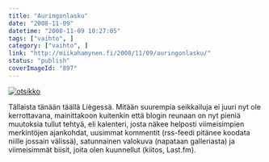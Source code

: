 ```yaml
---
title: "Auringonlasku"
date: "2008-11-09"
datetime: "2008-11-09 10:27:05"
tags: ["vaihto", ]
category: ["vaihto", ]
link: "http://miikahamynen.fi/2008/11/09/auringonlasku/"
status: "publish"
coverImageId: "897"
---
```


[![](http://miikahamynen.fi/wp-content/uploads/2008/11/otsikko1-800x261.jpg "otsikko")](http://miikahamynen.fi/2008/11/09/auringonlasku/otsikko-5/)

Tällaista tänään täällä Liègessä. Mitään suurempia seikkailuja ei juuri nyt ole kerrottavana, mainittakoon kuitenkin että blogin reunaan on nyt pieniä muutoksia tullut tehtyä, eli kalenteri, josta näkee helposti viimeisimpien merkintöjen ajankohdat, uusimmat kommentit (rss-feedi pitänee koodata niille jossain välissä), satunnainen valokuva (napataan galleriasta) ja viimeisimmät biisit, joita olen kuunnellut (kiitos, Last.fm).
